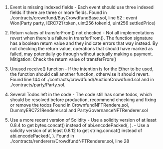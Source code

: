 1. Event is missing indexed fields
       - Each event should use three indexed fields if there are three or more fields.
                Found in ./contracts/crowdfund/BuyCrowdfundBase.sol, line 52 : event Won(Party party, IERC721 token, uint256 tokenId, uint256 settledPrice)

2. Return values of transferFrom() not checked
        - Not all implementations revert when there's a failure in transferFrom(). The function signature has a boolean return value and they indicate errors that way instead.
               By not checking the return value, operations that should have marked as failed, may potentially go through without actually making a payment.
            Mitigation: Check the return value of transferFrom()

3. Unused receive() function
        - If the intention is for the Ether to be used, the function should call another function, otherwise it should revert. Found line 144 of ./contracts/crowdfund/AuctionCrowdfund.sol and in ./contracts/party/Party.sol.

4. Several Todos left in the code
        - The code still has some todos, which should be resolved before production, recommend checking and fixing or remove the todos
                Found in CrownfundNFTRendere.sol, DummyERC721Renderer.sol and PartyGovernanceNFTRenderer.sol

5. Use a more recent version of Solidity
        - Use a solidity version of at least 0.8.4 to get bytes.concat() instead of abi.encodePacked(<bytes>, <bytes>).
        - Use a solidity version of at least 0.8.12 to get string.concat() instead of abi.encodePacked(<str>, <str>).
              Found in ./contracts/renderers/CrowdfundNFTRenderer.sol, line 28